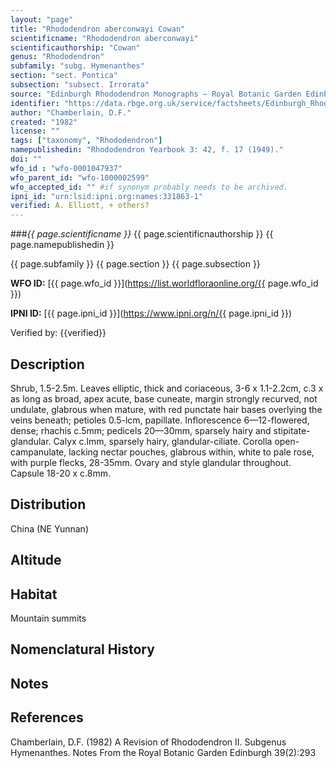 ```yaml
---
layout: "page"
title: "Rhododendron aberconwayi Cowan"
scientificname: "Rhododendron aberconwayi"
scientificauthorship: "Cowan"                       
genus: "Rhododendron"
subfamily: "subg. Hymenanthes"
section: "sect. Pontica"
subsection: "subsect. Irrorata"
source: "Edinburgh Rhododendron Monographs – Royal Botanic Garden Edinburgh"
identifier: "https://data.rbge.org.uk/service/factsheets/Edinburgh_Rhododendron_Monographs.xhtml"
author: "Chamberlain, D.F."
created: "1982"
license: ""
tags: ["taxonomy", "Rhododendron"]
namepublishedin: "Rhododendron Yearbook 3: 42, f. 17 (1949)."
doi: ""
wfo_id : "wfo-0001047937"
wfo_parent_id: "wfo-1000002599"
wfo_accepted_id: "" #if synonym probably needs to be archived.                      
ipni_id: "urn:lsid:ipni.org:names:331863-1"
verified: A. Elliott, + others?
---
```

###_{{ page.scientificname }}_ {{ page.scientificnauthorship }}
 {{ page.namepublishedin }}

{{ page.subfamily }} {{ page.section }} {{ page.subsection }}

**WFO ID:** [{{ page.wfo_id }}](https://list.worldfloraonline.org/{{ page.wfo_id }})

**IPNI ID:** [{{ page.ipni_id }}](https://www.ipni.org/n/{{ page.ipni_id }})

Verified by: {{verified}}



## Description
Shrub, 1.5-2.5m. Leaves elliptic, thick and coriaceous, 3-6 x 1.1-2.2cm, c.3 x as long as broad, apex acute, base cuneate, margin strongly recurved, not undulate, glabrous when mature, with red punctate hair bases overlying the veins beneath; petioles 0.5-lcm, papillate. Inflorescence 6—12-flowered, dense; rhachis c.5mm; pedicels 20—30mm, sparsely hairy and stipitate-glandular. Calyx c.lmm, sparsely hairy, glandular-ciliate. Corolla open-campanulate, lacking nectar pouches, glabrous within, white to pale rose, with purple flecks, 28-35mm. Ovary and style glandular throughout. Capsule 18-20 x c.8mm.

## Distribution
China (NE Yunnan)

## Altitude


## Habitat
Mountain summits

## Nomenclatural History

                       
## Notes


## References

Chamberlain, D.F. (1982) A Revision of Rhododendron II. Subgenus Hymenanthes. Notes From the Royal Botanic Garden Edinburgh 39(2):293
